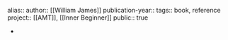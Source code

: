 alias::
author:: [[William James]] 
publication-year::
tags:: book, reference
project:: [[AMT]], [[Inner Beginner]] 
public:: true

-